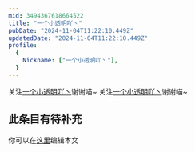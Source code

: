 ```yaml
---
mid: 3494367618664522
title: "一个小透明吖丶"
pubDate: "2024-11-04T11:22:10.449Z"
updatedDate: "2024-11-04T11:22:10.449Z"
profile:
  {
    Nickname: ["一个小透明吖丶"],
  }
---
```


关注[一个小透明吖丶](https://space.bilibili.com/3494367618664522)谢谢喵~ 关注[一个小透明吖丶](https://space.bilibili.com/3494367618664522)谢谢喵~

## 此条目有待补充
你可以在[这里](https://github.com/Yuhanawa/VTuber.ICU/edit/master/src/content/v/一个小透明吖丶/index.md)编辑本文
